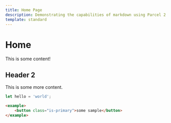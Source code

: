 ```yaml
---
title: Home Page
description: Demonstrating the capabilities of markdown using Parcel 2
template: standard
---
```


# Home

This is some content!

## Header 2

This is some more content.

```js
let hello = 'world';
```

```html
<example>
	<button class="is-primary">some sample</button>
</example>
```
